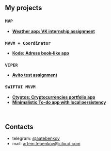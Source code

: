 ## My projects
### `MVP`
- **<a href="https://github.com/hosaruzu/vk-internship-assignment">Weather app: VK internship assignment</a>**
### `MVVM + Coordinator`
- **<a href="https://github.com/hosaruzu/kodeapp">Kode: Adress book-like app</a>**
### `VIPER`
- **<a href="https://github.com/hosaruzu/viper-assignment">Avito test assignment</a>**
### `SWIFTUI MVVM`
- **<a href="https://github.com/hosaruzu/cryptos">Ctyptos: Cryptocurrencies portfolio app</a>**
- **<a href="https://github.com/hosaruzu/swiftui-todo">Minimalistic To-do app with local persistency</a>**
<br/>

## Contacts
- telegram: <a href="https://t.me/aatebenkov">@aatebenkov</a>
- mail: artem.tebenkov@icloud.com
